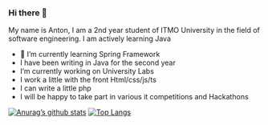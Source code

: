 ### Hi there 👋


My name is Anton, I am a 2nd year student of ITMO University in the field of software engineering. I am actively learning Java

- 🌱 I’m currently learning Spring Framework 
- I have been writing in Java for the second year
- I’m currently working on University Labs
- I work a little with the front Html/css/js/ts
- I can write a little php
- I will be happy to take part in various it competitions and Hackathons

[![Anurag’s github stats](https://github-readme-stats.vercel.app/api?username=Anton-Shabalov)](https://github.com/Anton-Shabalov)
[![Top Langs](https://github-readme-stats.vercel.app/api/top-langs/?username=Anton-Shabalov&layout=compact)](https://github.com/Anton-Shabalov)
